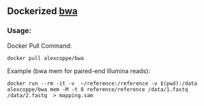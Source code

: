 ## Dockerized  [bwa](http://bio-bwa.sourceforge.net/)

### Usage:

Docker Pull Command:

```
docker pull alexcoppe/bwa
```

Example (bwa mem for paired-end Illumina reads):

```
docker run --rm -it -v  ~/reference:/reference -v $(pwd):/data  alexcoppe/bwa mem -M -t 8 reference/reference /data/1.fastq /data/2.fastq  > mapping.sam

```
